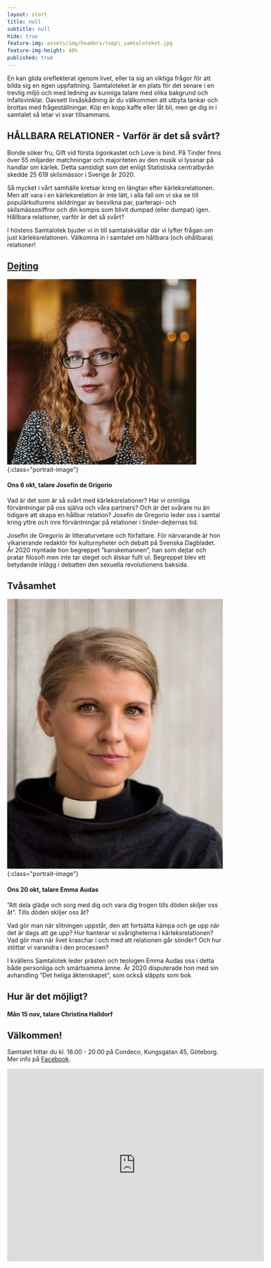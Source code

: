 ```yaml
---
layout: start
title: null
subtitle: null
hide: true
feature-img: assets/img/headers/topp\_samtaloteket.jpg
feature-img-height: 40%
published: true
---
```

En kan glida oreflekterat igenom livet, eller ta sig an viktiga
frågor för att bilda sig en egen uppfattning. Samtaloteket är en plats för det
senare i en trevlig miljö och med ledning av kunniga talare med olika bakgrund
och infallsvinklar. Oavsett livsåskådning är du välkommen att utbyta tankar
och brottas med frågeställningar. Köp en kopp kaffe eller låt bli, men ge dig
in i samtalet så letar vi svar tillsammans.


## HÅLLBARA RELATIONER - Varför är det så svårt?
Bonde söker fru, Gift vid första ögonkastet och Love is bind. På Tinder finns över 55 miljarder matchningar och majoriteten av den musik vi lyssnar på handlar om kärlek. Detta samtidigt som det enligt Statistiska centralbyrån skedde 25 619 skilsmässor i Sverige år 2020.

Så mycket i vårt samhälle kretsar kring en längtan efter kärleksrelationen. Men att vara i en kärleksrelation är inte lätt, i alla fall om vi ska se till populärkulturens skildringar av besvikna par, parterapi- och skilsmässosiffror och din kompis som blivit dumpad (eller dumpat) igen. Hållbara relationer, varför är det så svårt?

I höstens Samtalotek bjuder vi in till samtalskvällar där vi lyfter frågan om just kärleksrelationen. Välkomna in i samtalet om hållbara (och ohållbara) relationer!

## [Dejting](https://www.facebook.com/events/219468756821000/)

![Josefin de Grigorio](assets/img/speakers/josefin_de_grigorio.jpg 'Josefin de Grigorio'){:class="portrait-image"}

#### Ons 6 okt, talare Josefin de Grigorio
Vad är det som är så svårt med kärleksrelationer? Har vi orimliga förväntningar på oss själva och våra partners? Och är det svårare nu än tidigare att skapa en hållbar relation? Josefin de Gregorio leder oss i samtal kring yttre och inre förväntningar på relationer i tinder-dejternas tid.

Josefin de Gregorio är litteraturvetare och författare. För närvarande är hon vikarierande redaktör för kulturnyheter och debatt på Svenska Dagbladet. År 2020 myntade hon begreppet ”kanskemannen”, han som dejtar och pratar filosofi men inte tar steget och älskar fullt ut. Begreppet blev ett betydande inlägg i debatten den sexuella revolutionens baksida.

## Tvåsamhet

![Emma Audas](assets/img/speakers/emma_audas.jpg 'Emma Audas'){:class="portrait-image"}

#### Ons 20 okt, talare Emma Audas

”Att dela glädje och sorg med dig och vara dig trogen tills döden skiljer oss åt”. Tills döden skiljer oss åt? 

Vad gör man när slitningen uppstår, den att fortsätta kämpa och ge upp när det är dags att ge upp? Hur hanterar vi svårigheterna i kärleksrelationen? Vad gör man när livet kraschar i och med att relationen går sönder? Och hur stöttar vi varandra i den processen?

I kvällens Samtalotek leder prästen och teologen Emma Audas oss i detta både personliga och smärtsamma ämne. År 2020 disputerade hon med sin avhandling ”Det heliga äktenskapet”, som också släppts som bok. 


## Hur är det möjligt?
<!--
![Christina Halldorf](assets/img/speakers/christina_halldorf.jpg 'Christina Halldorf'){:class="portrait-image"}
-->

#### Mån 15 nov, talare Christina Halldorf


## Välkommen!
Samtalet hittar du kl. 18.00 - 20.00 på Condeco, Kungsgatan 45, Göteborg. Mer info på [Facebook](https://www.facebook.com/samtaloteket).

<div style="text-align: center">
<iframe src="https://www.google.com/maps/embed?pb=!1m18!1m12!1m3!1d2131.709934542498!2d11.964510816462013!3d57.70439774726267!2m3!1f0!2f0!3f0!3m2!1i1024!2i768!4f13.1!3m3!1m2!1s0x464ff36f899a096f%3A0xb1ede17b02db4611!2sCondeco%20Kungsgatan!5e0!3m2!1ssv!2sse!4v1631559932082!5m2!1ssv!2sse" width="600" height="450" frameborder="0" style="border:0; padding:0" allowfullscreen></iframe>
</div>
